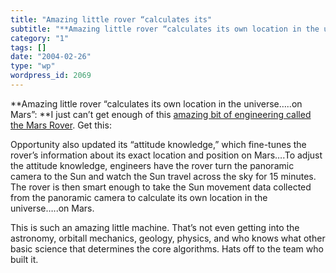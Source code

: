 ```yaml
---
title: "Amazing little rover “calculates its"
subtitle: "**Amazing little rover “calculates its own location in the universe…..on Mars”: **I just can’t get e..."
category: "1"
tags: []
date: "2004-02-26"
type: "wp"
wordpress_id: 2069
---
```

**Amazing little rover “calculates its own location in the universe…..on Mars”: **I just can’t get enough of this [amazing bit of engineering called the Mars Rover](http://marsrovers.jpl.nasa.gov/mission/status.html). Get this: 

> 
Opportunity also updated its “attitude knowledge,” which fine-tunes the rover’s information about its exact location and position on Mars….To adjust the attitude knowledge, engineers have the rover turn the panoramic camera to the Sun and watch the Sun travel across the sky for 15 minutes. The rover is then smart enough to take the Sun movement data collected from the panoramic camera to calculate its own location in the universe…..on Mars.

This is such an amazing little machine. That’s not even getting into the astronomy, orbitall mechanics, geology, physics, and who knows what other basic science that determines the core algorithms. Hats off to the team who built it.